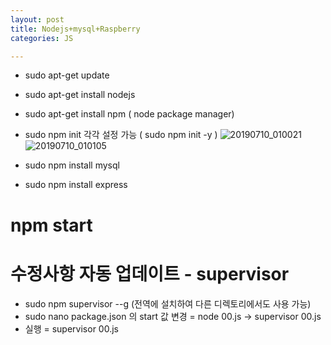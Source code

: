 ```yaml
---
layout: post
title: Nodejs+mysql+Raspberry
categories: JS

---
```



* sudo apt-get update
* sudo apt-get install nodejs
* sudo apt-get install npm ( node package manager)

* sudo npm init 각각 설정 가능 ( sudo npm init -y )
![20190710_010021](https://user-images.githubusercontent.com/47915302/60904590-4066d100-a2ae-11e9-9523-4c0428338d71.png)
![20190710_010105](https://user-images.githubusercontent.com/47915302/60904660-5bd1dc00-a2ae-11e9-8ed7-7a7a933a5a60.png)


* sudo npm install mysql 
* sudo npm install express

# npm start 




# 수정사항 자동 업데이트 - supervisor
* sudo npm supervisor --g (전역에 설치하여 다른 디렉토리에서도 사용 가능)
* sudo nano package.json 의 start 값 변경 = node  00.js -> supervisor 00.js
* 실행 = supervisor 00.js 
